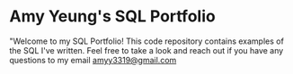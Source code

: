 # Amy Yeung's SQL Portfolio  

"Welcome to my SQL Portfolio! This code repository contains examples of the SQL I've written. Feel free to take a look and reach out if you have any questions to my email amyy3319@gmail.com
